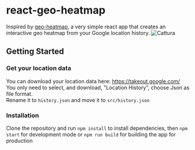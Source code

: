 # react-geo-heatmap
Inspired by [geo-heatmap](https://github.com/luka1199/geo-heatmap), a very simple react app that creates an interactive geo heatmap from your Google location history.
![Cattura](https://user-images.githubusercontent.com/8511928/70742218-4f4e2580-1d1d-11ea-80d9-ffd1a39d7b34.PNG)

## Getting Started
### Get your location data
You can download  your location data here: https://takeout.google.com/  
You only need to select, and download, "Location History", choose Json as file format.  
Rename it to `history.json` and  move it to  `src/history.json`  

### Installation
Clone the repository and run `npm install` to install dependencies, then `npm start`  for development mode or `npm run build` for building the app for production
